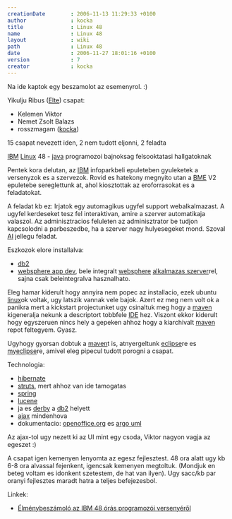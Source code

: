 ```yaml
---
creationDate        : 2006-11-13 11:29:33 +0100 
author              : kocka 
title               : Linux 48 
name                : Linux 48 
layout              : wiki 
path                : Linux 48 
date                : 2006-11-27 18:01:16 +0100 
version             : 7 
creator             : kocka 
---
```

Na ide kaptok egy beszamolot az esemenyrol. :)

Yikulju Ribus ([Elte](elte.html)) csapat:

*   Kelemen Viktor
*   Nemet Zsolt Balazs
*   rosszmagam ([kocka](kocka.html))

15 csapat nevezett iden, 2 nem tudott eljonni, 2 feladta

[IBM](IBM.html) [Linux](Linux.html) 48 - [java](java.html) programozoi bajnoksag felsooktatasi hallgatoknak

Pentek kora delutan, az [IBM](IBM.html) infoparkbeli epuleteben gyuleketek a versenyzok es a szervezok. Rovid es hatekony megnyito utan a [BME](Missing.html) V2 epuletebe sereglettunk at, ahol kiosztottak az eroforrasokat es a feladatokat.

A feladat kb ez: Irjatok egy automagikus ugyfel support webalkalmazast. A ugyfel kerdeseket tesz fel interaktivan, amire a szerver automatikaja valaszol. Az adminisztracios feluleten az adminisztrator be tudjon kapcsolodni a parbeszedbe, ha a szerver nagy hulyesegeket mond. Szoval [AI](AI.html) jellegu feladat.

Eszkozok elore installalva:

*   [db2](DB2.html)
*   [websphere app dev](Websphere%20App%20Dev.html), bele integralt [websphere](Websphere.html) [alkalmazas szerver](Alkalmazas%20Szerver.html)rel, sajna csak beleintegralva hasznalhato.

Eleg hamar kiderult hogy annyira nem popec az installacio, ezek ubuntu [linux](Linux.html)ok voltak, ugy latszik vannak vele bajok. Azert ez meg nem volt ok a panikra mert a kickstart projectunket ugy csinaltuk meg hogy a [maven](maven.html) kigeneralja nekunk a descriptort tobbfele [IDE](IDE.html) hez. Viszont ekkor kiderult hogy egyszeruen nincs hely a gepeken ahhoz hogy a kiarchivalt [maven](maven.html) repot feltegyem. Gyasz.

Ugyhogy gyorsan dobtuk a [maven](maven.html)t is, atnyergeltunk [eclipse](Eclipse.html)re es [myeclipse](myeclipse.html)re, amivel eleg pipecul tudott porogni a csapat.

Technologia:

*   [hibernate](Hibernate.html)
*   [struts](struts.html), mert ahhoz van ide tamogatas
*   [spring](spring.html)
*   [lucene](Lucene.html)
*   ja es [derby](Derby.html) a [db2](DB2.html) helyett
*   [ajax](ajax.html) mindenhova
*   dokumentacio: [openoffice.org](OpenOffice.org.html) es [argo uml](Argo%20UML.html)

Az ajax-tol ugy nezett ki az UI mint egy csoda, Viktor nagyon vagja az egeszet :)

A csapat igen kemenyen lenyomta az egesz fejlesztest. 48 ora alatt ugy kb 6-8 ora alvassal fejenkent, igencsak kemenyen megtoltuk. (Mondjuk en beteg voltam es idonkent szetestem, de hat van ilyen). Ugy sacc/kb par oranyi fejlesztes maradt hatra a teljes befejezesbol.

Linkek:

*   [Élménybeszámoló az IBM 48 órás programozói versenyéről](http://www.javaforum.hu/?newsId=170)
